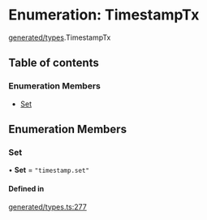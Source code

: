 # Enumeration: TimestampTx

[generated/types](../wiki/generated.types).TimestampTx

## Table of contents

### Enumeration Members

- [Set](../wiki/generated.types.TimestampTx#set)

## Enumeration Members

### Set

• **Set** = ``"timestamp.set"``

#### Defined in

[generated/types.ts:277](https://github.com/PolymeshAssociation/polymesh-sdk/blob/079537ad/src/generated/types.ts#L277)
